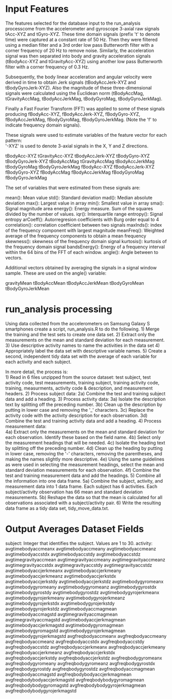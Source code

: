 Input Features 
==============

The features selected for the database input to the run_analysis processcome from the accelerometer and gyroscope 3-axial raw signals tAcc-XYZ and tGyro-XYZ. These time domain signals (prefix 't' to denote time) were captured at a constant rate of 50 Hz. Then they were filtered using a median filter and a 3rd order low pass Butterworth filter with a corner frequency of 20 Hz to remove noise. Similarly, the acceleration signal was then separated into body and gravity acceleration signals (tBodyAcc-XYZ and tGravityAcc-XYZ) using another low pass Butterworth filter with a corner frequency of 0.3 Hz. 

Subsequently, the body linear acceleration and angular velocity were derived in time to obtain Jerk signals (tBodyAccJerk-XYZ and tBodyGyroJerk-XYZ). Also the magnitude of these three-dimensional signals were calculated using the Euclidean norm (tBodyAccMag, tGravityAccMag, tBodyAccJerkMag, tBodyGyroMag, tBodyGyroJerkMag). 

Finally a Fast Fourier Transform (FFT) was applied to some of these signals producing fBodyAcc-XYZ, fBodyAccJerk-XYZ, fBodyGyro-XYZ, fBodyAccJerkMag, fBodyGyroMag, fBodyGyroJerkMag. (Note the 'f' to indicate frequency domain signals). 

These signals were used to estimate variables of the feature vector for each pattern:  
'-XYZ' is used to denote 3-axial signals in the X, Y and Z directions.

tBodyAcc-XYZ
tGravityAcc-XYZ
tBodyAccJerk-XYZ
tBodyGyro-XYZ
tBodyGyroJerk-XYZ
tBodyAccMag
tGravityAccMag
tBodyAccJerkMag
tBodyGyroMag
tBodyGyroJerkMag
fBodyAcc-XYZ
fBodyAccJerk-XYZ
fBodyGyro-XYZ
fBodyAccMag
fBodyAccJerkMag
fBodyGyroMag
fBodyGyroJerkMag

The set of variables that were estimated from these signals are: 

mean(): Mean value
std(): Standard deviation
mad(): Median absolute deviation 
max(): Largest value in array
min(): Smallest value in array
sma(): Signal magnitude area
energy(): Energy measure. Sum of the squares divided by the number of values. 
iqr(): Interquartile range 
entropy(): Signal entropy
arCoeff(): Autorregresion coefficients with Burg order equal to 4
correlation(): correlation coefficient between two signals
maxInds(): index of the frequency component with largest magnitude
meanFreq(): Weighted average of the frequency components to obtain a mean frequency
skewness(): skewness of the frequency domain signal 
kurtosis(): kurtosis of the frequency domain signal 
bandsEnergy(): Energy of a frequency interval within the 64 bins of the FFT of each window.
angle(): Angle between to vectors.

Additional vectors obtained by averaging the signals in a signal window sample. These are used on the angle() variable:

gravityMean
tBodyAccMean
tBodyAccJerkMean
tBodyGyroMean
tBodyGyroJerkMean


run_analysis processing 
=======================

Using data collected from the accelerometers on Samsung Galaxy S smartphones create a script, run_analysis.R to do the following. 
         1) Merge the training and the test sets to create one data set.
         2) Extract only the measurements on the mean and standard deviation for each
            measurement. 
         3) Use descriptive activity names to name the activities in the data set
         4) Appropriately label the data set with descriptive variable names. 
         5) Create a second, independent tidy data set with the average of each variable
            for each activity and each subject.

In more detail, the process is:        
         1) Read in 6 files unzipped from the source dataset: test subject, test activity code, test measurements, training subject,
         training activity code, training, measurments, activity code & description, and measurement headers. 
         2) Process subject data:
		2a) Combine the test and training subject data and add a heading.
       	 3) Process activity data:
		3a) Isolate the description text by splitting off the preceding number.
         	3b) Clean up the description by putting in lower case and removing the '_' characters.
         	3c) Replace the activity code with the activity description for each observation. 
		3d) Combine the test and training activity data and add a heading.
	 4) Process measurement data:		
         	4a) Extract only the measurements on the mean and standard deviation for each observation. Identify these based on the field name.
		4b) Select only the measurement headings that will be needed.
		4c) Isolate the heading text by splitting off the preceding number.
         	4d) Clean up the heading by putting in lower case, removing the '-' characters, removing the parentheses, and making the names slightly more 
		descriptive.
		4e) Using the same guidelines as were used in selecting the measurement headings, select the mean and standard deviation
         	measurements for each observation. 
		4f) Combine the test and training measurement data and add the headings.
	 5) Combine all the information into one data frame.
		5a) Combine the subject, activity, and measurement data into 1 data frame. Each subject has 6 activities. Each subject/activity observation
		has 66 mean and standard deviation measurements.
		5b) Reshape the data so that the mean is calculated for all observations associated with a subject/activity pair.
	 6) Write the resulting data frame as a tidy data set, tidy_move_data.txt.


Output Averages Dataset Fields
==============================

subject:  Integer that identifies the subject. Values are 1 to 30.
activity:  
avgtimebodyaccmeanx
avgtimebodyaccmeany
avgtimebodyaccmeanz
avgtimebodyaccstdx
avgtimebodyaccstdy
avgtimebodyaccstdz
avgtimegravityaccmean
avgtimegravityaccmeany
avgtimegravityaccmeanz
avgtimegravityaccstdx
avgtimegravityaccstdy
avgtimegravityaccstdz
avgtimebodyaccjerkmeanx
avgtimebodyaccjerkmeany
avgtimebodyaccjerkmeanz
avgtimebodyaccjerkstdx
avgtimebodyaccjerkstdy
avgtimebodyaccjerkstdz
avgtimebodygyromeanx
avgtimebodygyromeany
avgtimebodygyromeanz
avgtimebodygyrostdx
avgtimebodygyrostdy
avgtimebodygyrostdz
avgtimebodygyrojerkmeanx
avgtimebodygyrojerkmeany
avgtimebodygyrojerkmeanz
avgtimebodygyrojerkstdx
avgtimebodygyrojerkstdy
avgtimebodygyrojerkstdz
avgtimebodyaccmagmean
avgtimebodyaccmagstd
avgtimegravityaccmagmean
avgtimegravityaccmagstd
avgtimebodyaccjerkmagmean
avgtimebodyaccjerkmagstd
avgtimebodygyromagmean
avgtimebodygyromagstd
avgtimebodygyrojerkmagmean
avgtimebodygyrojerkmagstd
avgfreqbodyaccmeanx
avgfreqbodyaccmeany
avgfreqbodyaccmeanz
avgfreqbodyaccstdx
avgfreqbodyaccstdy
avgfreqbodyaccstdz
avgfreqbodyaccjerkmeanx
avgfreqbodyaccjerkmeany
avgfreqbodyaccjerkmeanz
avgfreqbodyaccjerkstdx
avgfreqbodyaccjerkstdy
avgfreqbodyaccjerkstdz
avgfreqbodygyromeanx
avgfreqbodygyromeany
avgfreqbodygyromeanz
avgfreqbodygyrostdx
avgfreqbodygyrostdy
avgfreqbodygyrostdz
avgfreqbodyaccmagmean
avgfreqbodyaccmagstd
avgfreqbodybodyaccjerkmagmean
avgfreqbodybodyaccjerkmagstd
avgfreqbodybodygyromagmean
avgfreqbodybodygyromagstd
avgfreqbodybodygyrojerkmagmean
avgfreqbodybodygyrojerkmagstd


